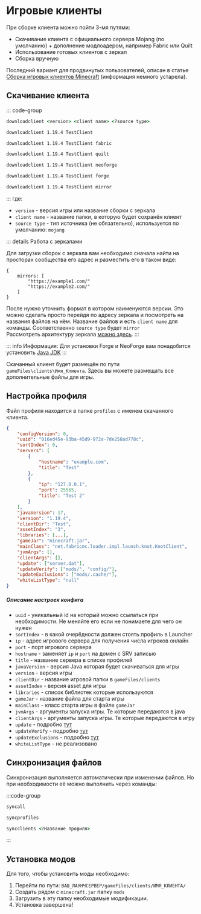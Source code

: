 # Игровые клиенты

При сборке клиента можно пойти 3-мя путями:

- Скачивание клиента с официального сервера Mojang (по умолчанию) + дополнение модлоадером, например Fabric или Quilt
- Использование готовых клиентов с зеркал
- Сборка вручную

Последний вариант для продвинутых пользователей, описан в статье [Сборка игровых клиентов Minecraft](https://blog.aurora-team.ru/posts/building-minecraft-clients/) (информация немного устарела).

## Скачивание клиента

::: code-group

```cmd [Команда]
downloadclient <version> <client name> <?source type>
```

```cmd [Vanilla]
downloadclient 1.19.4 TestClient
```

```cmd [Fabric]
downloadclient 1.19.4 TestClient fabric
```

```cmd [Quilt]
downloadclient 1.19.4 TestClient quilt
```
```cmd [NeoForge]
downloadclient 1.19.4 TestClient neoforge
```
```cmd [Forge]
downloadclient 1.19.4 TestClient forge
```

```cmd [Mirror]
downloadclient 1.19.4 TestClient mirror
```

:::
где:

- `version` - версия игры или название сборки с зеркала
- `client name` - название папки, в которую будет сохранён клиент
- `source type` - тип источника (не обязательно), используется по умолчанию: `mojang`

::: details Работа с зеркалами

Для загрузки сборок с зеркала вам необходимо сначала найти на просторах сообщества его адрес и разместить его в таком виде:

```hjson
{
    mirrors: [
        "https://example1.com/"
        "https://example2.com/"
    ]
}
```

После нужно уточнить формат в котором наименуются версии. Это можно сделать просто перейдя по адресу зеркала и посмотреть на названия файлов на нём. Название файлов и есть `client name` для команды. Соответственно `source type` будет `mirror`\
Рассмотреть архитектуру зеркала [можно здесь](../for-developers/mirrors.md).
:::

::: info Информация:
Для установки Forge и NeoForge вам понадобится установить [Java JDK](https://www.azul.com/downloads/?package=jdk#zulu)
:::

Скачанный клиент будет размещён по пути `gameFiles\clients\Имя_Клиента`. Здесь вы можете размещать все дополнительные файлы для игры.

## Настройка профиля

Файл профиля находится в папке `profiles` с именем скачанного клиента.

```json
{
    "configVersion": 0,
    "uuid": "016ed45e-93ba-45d9-972a-7de258ad778c",
    "sortIndex": 0,
    "servers": [
        {
            "hostname": "example.com",
            "title": "Test"
        },
        {
            "ip": "127.0.0.1",
            "port": 25565,
            "title": "Test 2"
        }
    ],
    "javaVersion": 17,
    "version": "1.19.4",
    "clientDir": "Test",
    "assetIndex": "3",
    "libraries": [...],
    "gameJar": "minecraft.jar",
    "mainClass": "net.fabricmc.loader.impl.launch.knot.KnotClient",
    "jvmArgs": [],
    "clientArgs": [],
    "update": ["server.dat"],
    "updateVerify": ["mods/", "config/"],
    "updateExclusions": ["mods/.cache/"],
    "whiteListType": "null"
}
```

##### Описание настроек конфига

- `uuid` - уникальный id на который можно ссылаться при необходимости. Не меняйте его если не понимаете для чего он нужен
- `sortIndex` - в какой очерёдности должен стоять профиль в Launcher
- `ip` - адрес игрового сервера для получения числа игроков онлайн
- `port` - порт игрового сервера
- `hostname` - заменяет `ip` и `port` на домен с SRV записью
- `title` - название сервера в списке профилей
- `javaVersion` - версия Java которая будет скачиваться для игры
- `version` - версия игры
- `clientDir` - название игровой папки в `gameFiles/clients`
- `assetIndex` - версия asset для игры
- `libraries` - список библиотек которые используются
- `gameJar` - название файла для старта игры
- `mainClass` - класс старта игры в файле `gameJar`
- `jvmArgs` - аргументы запуска игры. Те которые передаются в java
- `clientArgs` - аргументы запуска игры. Те которые передаются в игру
- `update` - подробно [тут](./guard.md#настроика-контроля-фаилов-и-папок)
- `updateVerify` - подробно [тут](./guard.md#настроика-контроля-фаилов-и-папок)
- `updateExclusions` - подробно [тут](./guard.md#настроика-контроля-фаилов-и-папок)
- `whiteListType` - не реализовано

## Синхронизация файлов

Синхронизация выполняется автоматически при изменении файлов. Но при необходимости её можно выполнить через команды:

:::code-group
```cmd [Синхронизация всего]
syncall
```

```cmd [Синхронизация профилей]
syncprofiles
```

```cmd [Синхронизация игровых файлов]
syncclients <?Название профиля>
```
:::

## Установка модов

Для того, чтобы установить моды необходимо:
1. Перейти по пути: `ВАШ_ЛАУНЧСЕРВЕР/gameFiles/clients/ИМЯ_КЛИЕНТА/`
2. Создать рядом с `minecraft.jar` папку `mods`
3. Загрузить в эту папку необходимые модификации.
4. Установка завершена!